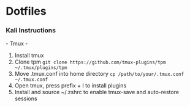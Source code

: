 # Dotfiles

### Kali Instructions

\- Tmux -
1. Install tmux
2. Clone tpm
``` git clone https://github.com/tmux-plugins/tpm ~/.tmux/plugins/tpm ```
3. Move .tmux.conf into home directory
``` cp /path/to/your/.tmux.conf ~/.tmux.conf ```
4. Open tmux, press prefix + I to install plugins
5. Install and source ~/.zshrc to enable tmux-save and auto-restore sessions


